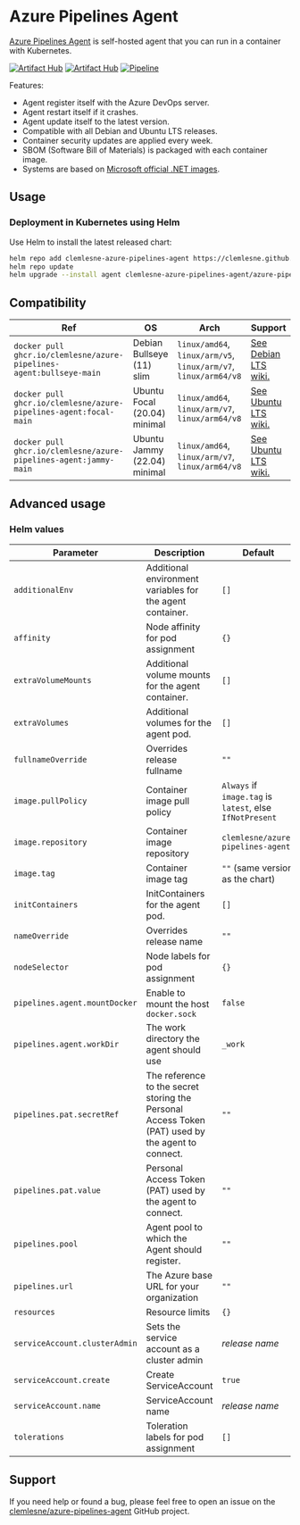# Azure Pipelines Agent

[Azure Pipelines Agent](https://github.com/clemlesne/azure-pipelines-agent) is self-hosted agent that you can run in a container with Kubernetes.

[![Artifact Hub](https://img.shields.io/endpoint?url=https://artifacthub.io/badge/repository/azure-pipelines-agent)](https://artifacthub.io/packages/search?repo=azure-pipelines-agent)
[![Artifact Hub](https://img.shields.io/endpoint?url=https://artifacthub.io/badge/repository/azure-pipelines-agent-container)](https://artifacthub.io/packages/search?repo=azure-pipelines-agent-container)
[![Pipeline](https://github.com/clemlesne/azure-pipelines-agent/actions/workflows/pipeline.yaml/badge.svg)](https://github.com/clemlesne/azure-pipelines-agent/actions/workflows/pipeline.yaml)

Features:

- Agent register itself with the Azure DevOps server.
- Agent restart itself if it crashes.
- Agent update itself to the latest version.
- Compatible with all Debian and Ubuntu LTS releases.
- Container security updates are applied every week.
- SBOM (Software Bill of Materials) is packaged with each container image.
- Systems are based on [Microsoft official .NET images](https://hub.docker.com/_/microsoft-dotnet-aspnet).

## Usage

### Deployment in Kubernetes using Helm

Use Helm to install the latest released chart:

```bash
helm repo add clemlesne-azure-pipelines-agent https://clemlesne.github.io/azure-pipelines-agent
helm repo update
helm upgrade --install agent clemlesne-azure-pipelines-agent/azure-pipelines-agent
```

## Compatibility

| Ref | OS | Arch | Support |
|-|-|-|-|
| `docker pull ghcr.io/clemlesne/azure-pipelines-agent:bullseye-main` | Debian Bullseye (11) slim | `linux/amd64`, `linux/arm/v5`, `linux/arm/v7`, `linux/arm64/v8` | [See Debian LTS wiki.](https://wiki.debian.org/LTS) |
| `docker pull ghcr.io/clemlesne/azure-pipelines-agent:focal-main` | Ubuntu Focal (20.04) minimal | `linux/amd64`, `linux/arm/v7`, `linux/arm64/v8` | [See Ubuntu LTS wiki.](https://wiki.ubuntu.com/Releases) |
| `docker pull ghcr.io/clemlesne/azure-pipelines-agent:jammy-main` | Ubuntu Jammy (22.04) minimal | `linux/amd64`, `linux/arm/v7`, `linux/arm64/v8` | [See Ubuntu LTS wiki.](https://wiki.ubuntu.com/Releases) |

## Advanced usage

### Helm values

| Parameter | Description | Default |
|-|-|-|
| `additionalEnv` | Additional environment variables for the agent container. | `[]` |
| `affinity` | Node affinity for pod assignment | `{}` |
| `extraVolumeMounts` | Additional volume mounts for the agent container. | `[]` |
| `extraVolumes` | Additional volumes for the agent pod. | `[]` |
| `fullnameOverride` | Overrides release fullname | `""` |
| `image.pullPolicy` | Container image pull policy | `Always` if `image.tag` is `latest`, else `IfNotPresent` |
| `image.repository` | Container image repository | `clemlesne/azure-pipelines-agent` |
| `image.tag` | Container image tag | `""` (same version as the chart) |
| `initContainers` | InitContainers for the agent pod. | `[]` |
| `nameOverride` | Overrides release name | `""` |
| `nodeSelector` | Node labels for pod assignment | `{}` |
| `pipelines.agent.mountDocker` | Enable to mount the host `docker.sock` | `false` |
| `pipelines.agent.workDir` | The work directory the agent should use | `_work` |
| `pipelines.pat.secretRef` | The reference to the secret storing the Personal Access Token (PAT) used by the agent to connect. | `""` |
| `pipelines.pat.value` | Personal Access Token (PAT) used by the agent to connect. | `""` |
| `pipelines.pool` | Agent pool to which the Agent should register. | `""` |
| `pipelines.url` | The Azure base URL for your organization | `""` |
| `resources` | Resource limits | `{}` |
| `serviceAccount.clusterAdmin` | Sets the service account as a cluster admin | _release name_ |
| `serviceAccount.create` | Create ServiceAccount | `true` |
| `serviceAccount.name` | ServiceAccount name | _release name_ |
| `tolerations` | Toleration labels for pod assignment | `[]` |

## Support

If you need help or found a bug, please feel free to open an issue on the [clemlesne/azure-pipelines-agent](https://github.com/clemlesne/azure-pipelines-agent) GitHub project.
